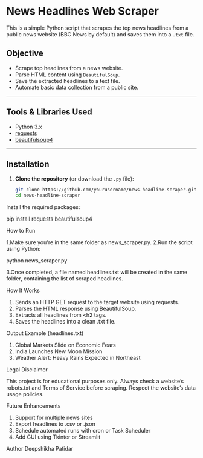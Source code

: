 # News Headlines Web Scraper

This is a simple Python script that scrapes the top news headlines from a public news website (BBC News by default) and saves them into a `.txt` file.

## Objective

- Scrape top headlines from a news website.
- Parse HTML content using `BeautifulSoup`.
- Save the extracted headlines to a text file.
- Automate basic data collection from a public site.

---

## Tools & Libraries Used

- Python 3.x
- [requests](https://pypi.org/project/requests/)
- [beautifulsoup4](https://pypi.org/project/beautifulsoup4/)

---

## Installation

1. **Clone the repository** (or download the `.py` file):
   ```bash
   git clone https://github.com/yourusername/news-headline-scraper.git
   cd news-headline-scraper

Install the required packages:

pip install requests beautifulsoup4

How to Run

1.Make sure you're in the same folder as news_scraper.py.
2.Run the script using Python:

python news_scraper.py

3.Once completed, a file named headlines.txt will be created in the same folder, containing the list of scraped headlines.

 How It Works
 
1. Sends an HTTP GET request to the target website using requests.
2. Parses the HTML response using BeautifulSoup.
3. Extracts all headlines from <h2 tags.
4. Saves the headlines into a clean .txt file.

Output Example (headlines.txt)

1. Global Markets Slide on Economic Fears
2. India Launches New Moon Mission
3. Weather Alert: Heavy Rains Expected in Northeast

 Legal Disclaimer

 This project is for educational purposes only. Always check a website’s robots.txt and Terms of Service before scraping. Respect the website’s data usage policies.


 Future Enhancements

1. Support for multiple news sites
2. Export headlines to .csv or .json
3. Schedule automated runs with cron or Task Scheduler
4. Add GUI using Tkinter or Streamlit


Author
Deepshikha Patidar
